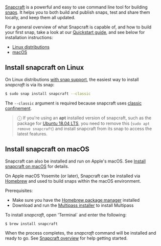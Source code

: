 [Snapcraft](https://snapcraft.io/snapcraft) is a powerful and easy to use command line tool for building [snaps](/t/getting-started/3876). It helps you to both build and publish snaps, test and share them locally, and keep them all updated.

For a general overview of what Snapcraft is capable of, and how to build your first snap, take a look at our [Quickstart guide](/t/snapcraft-overview/8940), and see below for installation instructions:

- [Linux distributions](#heading--linux)
- [macOS](#heading--macos)

<h2 id='heading--linux'>Install snapcraft on Linux</h2>

On Linux distributions [with snap support](/t/installing-snapd/6735), the easiest way to install *snapcraft* is via its snap:

```bash
$ sudo snap install snapcraft --classic
```
The `--classic` argument is required because snapcraft uses [classic confinement](/t/snap-confinement/6233).


> ⓘ If you're using an **apt** installed version of snapcraft, such as the package for [Ubuntu 18.04 LTS](http://releases.ubuntu.com/18.04/), you need to remove this (`sudo apt remove snapcraft`) and install snapcraft from its snap to access the latest features.

<h2 id='heading--macos'>Install snapcraft on macOS</h2>

Snapcraft can also be installed and run on Apple's macOS. See [Install snapcraft on macOS](/t/install-snapcraft-on-macos/9607) for details.

On Apple macOS Yosemite (or later), Snapcraft can be installed via [Homebrew](https://formulae.brew.sh/formula/snapcraft) and used to build snaps within the macOS environment.

Prerequisites:
- Make sure you have the [Homebrew package manager](https://brew.sh/#install) installed
- Download and run the [Multipass installer](https://discourse.ubuntu.com/t/installing-multipass-on-macos/8329) to install Multipass

To install *snapcraft*, open 'Terminal` and enter the following:

```bash
$ brew install snapcraft
```

When the process completes, the *snapcraft* command will be installed and ready to go. See [Snapcraft overview](/t/snapcraft-overview/8940) for help getting started.
